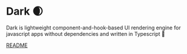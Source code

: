 # Dark 🌒

Dark is lightweight component-and-hook-based UI rendering engine for javascript apps without dependencies and written in Typescript 💫

[README](https://github.com/atellmer/dark)
